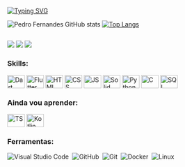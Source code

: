 [![Typing SVG](https://readme-typing-svg.herokuapp.com/?color=FF0&size=30&center=true&vCenter=true&width=1000&lines=Oi,+meu+nome+é+Pedro+Fernandes.;Sou+de+Taubaté,+SP.;Seja+bem-vindo(a)!+:%29)](https://git.io/typing-svg)
 
![Pedro Fernandes GitHub stats](https://github-readme-stats.vercel.app/api?username=PedroLucasFernandes&show_icons=true&theme=dark)
[![Top Langs](https://github-readme-stats.vercel.app/api/top-langs/?username=PedroLucasFernandes&theme=dark)](https://github.com/PedroLucasFernandes/github-readme-stats)

##

<div> 
  <a href="https://www.linkedin.com/in/pedro-fernandes-ferreira-14b1561a1/" target="_blank"><img src="https://img.shields.io/badge/LinkedIn-0077B5?style=for-the-badge&logo=linkedin&logoColor=white" target="_blank"></a>
  <a href="https://instagram.com/pl.fernandess" target="_blank"><img src="https://img.shields.io/badge/-Instagram-%23E4405F?style=for-the-badge&logo=instagram&logoColor=white" target="_blank"></a>
  <a href = "mailto:plff201100@gmail.com"><img src="https://img.shields.io/badge/-Gmail-%23333?style=for-the-badge&logo=gmail&logoColor=white" target="_blank"></a>
  
</div>

### Skills:
<div style="display: inline_block">
  <img align="center" alt="Dart" height="30" width="40" src="https://cdn.jsdelivr.net/gh/devicons/devicon/icons/dart/dart-original.svg">
  <img align="center" alt="Flutter" height="30" width="40" src="https://cdn.jsdelivr.net/gh/devicons/devicon/icons/flutter/flutter-original.svg">
  <img align="center" alt="HTML" height="30" width="40" src="https://cdn.jsdelivr.net/gh/devicons/devicon/icons/html5/html5-original.svg">
  <img align="center" alt="CSS" height="30" width="40" src="https://cdn.jsdelivr.net/gh/devicons/devicon/icons/css3/css3-original.svg">
  <img align="center" alt="JS" height="30" width="40" src="https://cdn.jsdelivr.net/gh/devicons/devicon/icons/javascript/javascript-original.svg">
  <img align="center" alt="Solid" height="30" width="40" src="https://cdn.jsdelivr.net/gh/devicons/devicon/icons/solidjs/solidjs-original.svg">
  <img align="center" alt="Python" height="30" width="40" src="https://cdn.jsdelivr.net/gh/devicons/devicon/icons/python/python-original.svg">
  <img align="center" alt="C" height="30" width="40" src="https://cdn.jsdelivr.net/gh/devicons/devicon/icons/c/c-original.svg">
  <img align="center" alt="SQL" height="30" width="40" src="https://github.com/PedroLucasFernandes/PedroLucasFernandes/assets/123201188/089a5946-bb86-40c6-bdcd-b36fb3fe8c95">
</div>
  
### Ainda vou aprender:
<div style="display: inline_block">
  <img align="center" alt="TS" height="30" width="40" src="https://cdn.jsdelivr.net/gh/devicons/devicon/icons/typescript/typescript-original.svg">
  <img align="center" alt="Kotlin" height="30" width="40" src="https://cdn.jsdelivr.net/gh/devicons/devicon/icons/kotlin/kotlin-original.svg">
</div>

### Ferramentas:
![Visual Studio Code](https://img.shields.io/badge/-Visual%20Studio%20Code-0D1117?style=for-the-badge&logo=visual-studio-code&logoColor=007ACC&labelColor=0D1117)&nbsp;
![GitHub](https://img.shields.io/badge/-GitHub-0D1117?style=for-the-badge&logo=github&labelColor=0D1117)&nbsp;
![Git](https://img.shields.io/badge/-Git-0D1117?style=for-the-badge&logo=git&labelColor=0D1117)&nbsp;
![Docker](https://img.shields.io/badge/-Docker-0D1117?style=for-the-badge&logo=docker&labelColor=0D1117)&nbsp;
![Linux](https://img.shields.io/badge/-Linux-0D1117?style=for-the-badge&logo=linux&labelColor=0D1117)&nbsp;

